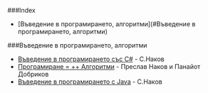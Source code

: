 ###Index

* [Въведение в програмирането, алгоритми](#Въведение в програмирането, алгоритми)

###Въведение в програмирането, алгоритми

* [Въведение в програмирането със С#](http://www.introprogramming.info/wp-content/uploads/2011/07/Intro-CSharp-Book-1.00.pdf) -  С.Наков
* [Програмиране = ++ Алгоритми](http://www.programirane.org/2013/02/free-download-algo-book-nakov-dobrikov/) - Преслав Наков и Панайот Добриков
* [Въведение в програмирането с Java](http://www.introprogramming.info/intro-java-book/read-online/) - С.Наков 
